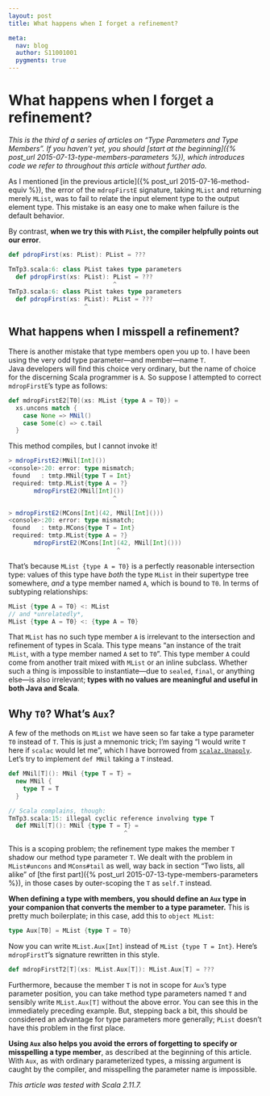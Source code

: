 ```yaml
---
layout: post
title: What happens when I forget a refinement?

meta:
  nav: blog
  author: S11001001
  pygments: true
---
```


What happens when I forget a refinement?
========================================

*This is the third of a series of articles on “Type Parameters and
Type Members”.  If you haven’t yet, you should
[start at the beginning]({% post_url 2015-07-13-type-members-parameters %}),
which introduces code we refer to throughout this article without
further ado.*

As I mentioned
[in the previous article]({% post_url 2015-07-16-method-equiv %}),
the error of the `mdropFirstE` signature, taking `MList` and returning
merely `MList`, was to fail to relate the input element type to the
output element type.  This mistake is an easy one to make when failure
is the default behavior.

By contrast, **when we try this with `PList`, the compiler helpfully
points out our error**.

```scala
def pdropFirst(xs: PList): PList = ???

TmTp3.scala:6: class PList takes type parameters
  def pdropFirst(xs: PList): PList = ???
                             ^
TmTp3.scala:6: class PList takes type parameters
  def pdropFirst(xs: PList): PList = ???
                     ^
```

What happens when I misspell a refinement?
------------------------------------------

There is another mistake that type members open you up to. I have been
using the very odd type parameter—and member—name `T`.
Java developers will find this choice very ordinary, but the name of
choice for the discerning Scala programmer is `A`.  So suppose I
attempted to correct `mdropFirstE`’s type as follows:

```scala
def mdropFirstE2[T0](xs: MList {type A = T0}) =
  xs.uncons match {
    case None => MNil()
    case Some(c) => c.tail
  }
```

This method compiles, but I cannot invoke it!

```scala
> mdropFirstE2(MNil[Int]())
<console>:20: error: type mismatch;
 found   : tmtp.MNil{type T = Int}
 required: tmtp.MList{type A = ?}
       mdropFirstE2(MNil[Int]())
                             ^

> mdropFirstE2(MCons[Int](42, MNil[Int]()))
<console>:20: error: type mismatch;
 found   : tmtp.MCons{type T = Int}
 required: tmtp.MList{type A = ?}
       mdropFirstE2(MCons[Int](42, MNil[Int]()))
                              ^
```

That’s because `MList {type A = T0}` is a perfectly reasonable
intersection type: values of this type have *both* the type `MList` in
their supertype tree somewhere, *and* a type member named `A`, which
is bound to `T0`.  In terms of subtyping relationships:

```scala
MList {type A = T0} <: MList
// and *unrelatedly*,
MList {type A = T0} <: {type A = T0}
```

That `MList` has no such type member `A` is irrelevant to the
intersection and refinement of types in Scala.  This type means “an
instance of the trait `MList`, with a type member named `A` set
to `T0`”.  This type member `A` could come from another trait mixed
with `MList` or an inline subclass.  Whether such a thing is
impossible to instantiate—due to `sealed`, `final`, or anything
else—is also irrelevant; **types with no values are meaningful and
useful in both Java and Scala**.

Why `T0`?  What’s `Aux`?
------------------------

A few of the methods on `MList` we have seen so far take a type
parameter `T0` instead of `T`.  This is just a mnemonic trick; I’m
saying “I would write `T` here if `scalac` would let me”, which I have
borrowed from
[`scalaz.Unapply`](https://github.com/scalaz/scalaz/blob/v7.1.3/core/src/main/scala/scalaz/Unapply.scala#L217).
Let’s try to implement `def MNil` taking a `T` instead.

```scala
def MNil[T](): MNil {type T = T} =
  new MNil {
    type T = T
  }

// Scala complains, though:
TmTp3.scala:15: illegal cyclic reference involving type T
  def MNil[T](): MNil {type T = T} =
                                ^
```

This is a scoping problem; the refinement type makes the member `T`
shadow our method type parameter `T`.  We dealt with the problem in
`MList#uncons` and `MCons#tail` as well, way back in section “Two
lists, all alike” of
[the first part]({% post_url 2015-07-13-type-members-parameters %}),
in those cases by outer-scoping the `T` as
`self.T` instead.

**When defining a type with members, you should define an `Aux` type
in your companion that converts the member to a type parameter.** This
is pretty much boilerplate; in this case, add this to `object MList`:

```scala
type Aux[T0] = MList {type T = T0}
```

Now you can write `MList.Aux[Int]` instead of `MList {type T = Int}`.
Here’s `mdropFirstT`’s signature rewritten in this style.

```scala
def mdropFirstT2[T](xs: MList.Aux[T]): MList.Aux[T] = ???
```

Furthermore, because the member `T` is not in scope for `Aux`’s type
parameter position, you can take method type parameters named `T` and
sensibly write `MList.Aux[T]` without the above error.  You can see
this in the immediately preceding example.  But, stepping back a bit,
this should be considered an advantage for type parameters more
generally; `PList` doesn’t have this problem in the first place.

**Using `Aux` also helps you avoid the errors of forgetting to specify
or misspelling a type member**, as described at the beginning of this
article.  With `Aux`, as with ordinary parameterized types, a missing
argument is caught by the compiler, and misspelling the parameter name
is impossible.

*This article was tested with Scala 2.11.7.*
